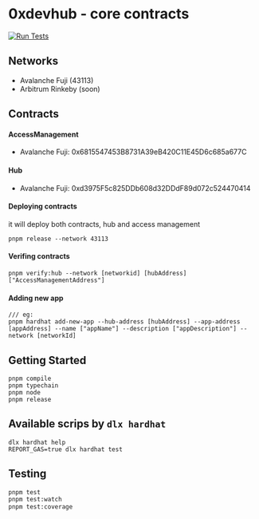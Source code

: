# 0xdevhub - core contracts

[![Run Tests](https://github.com/0xdevhub/core-contracts/actions/workflows/tests.yml/badge.svg)](https://github.com/0xdevhub/core-contracts/actions/workflows/tests.yml)

## Networks

- Avalanche Fuji (43113)
- Arbitrum Rinkeby (soon)

## Contracts

#### AccessManagement

- Avalanche Fuji: 0x6815547453B8731A39eB420C11E45D6c685a677C

#### Hub

- Avalanche Fuji: 0xd3975F5c825DDb608d32DDdF89d072c524470414

#### Deploying contracts

it will deploy both contracts, hub and access management

```shell
pnpm release --network 43113
```

#### Verifing contracts

```shell
pnpm verify:hub --network [networkid] [hubAddress] ["AccessManagementAddress"]
```

#### Adding new app

```shell
/// eg:
pnpm hardhat add-new-app --hub-address [hubAddress] --app-address [appAddress] --name ["appName"] --description ["appDescription"] --network [networkId]
```

## Getting Started

```shell
pnpm compile
pnpm typechain
pnpm node
pnpm release
```

## Available scrips by `dlx hardhat`

```shell
dlx hardhat help
REPORT_GAS=true dlx hardhat test
```

## Testing

```bash
pnpm test
pnpm test:watch
pnpm test:coverage
```

